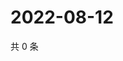 # 2022-08-12

共 0 条

<!-- BEGIN WEIBO -->
<!-- 最后更新时间 Fri Aug 12 2022 11:27:27 GMT+0800 (China Standard Time) -->

<!-- END WEIBO -->
